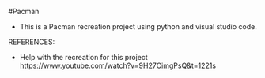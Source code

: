 #Pacman 
- This is a Pacman recreation project using python and visual studio code. 

REFERENCES:

* Help with the recreation for this project
https://www.youtube.com/watch?v=9H27CimgPsQ&t=1221s
